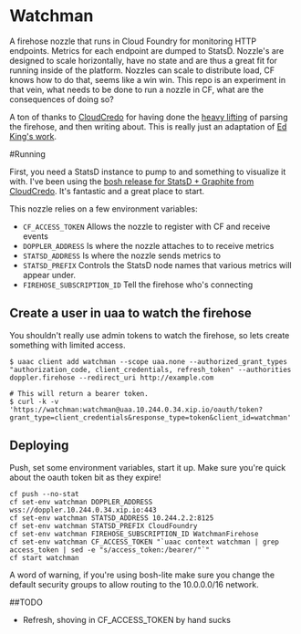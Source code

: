 Watchman
========

A firehose nozzle that runs in Cloud Foundry for monitoring HTTP endpoints. Metrics for each endpoint are dumped to StatsD. Nozzle's are designed to scale horizontally, have no state and are thus a great fit for running inside of the platform. Nozzles can scale to distribute load, CF knows how to do that, seems like a win win. This repo is an experiment in that vein, what needs to be done to run a nozzle in CF, what are the consequences of doing so?

A ton of thanks to [CloudCredo](http://cloudcredo.com/) for having done the [heavy lifting](http://cloudcredo.com/how-to-integrate-graphite-with-cloud-foundry/) of parsing the firehose, and then writing about. This is really just an adaptation of [Ed King's work](https://github.com/CloudCredo/graphite-nozzle).

#Running

First, you need a StatsD instance to pump to and something to visualize it with. I've been using the [bosh release for StatsD + Graphite from CloudCredo](https://github.com/CloudCredo/graphite-statsd-boshrelease). It's fantastic and a great place to start.

This nozzle relies on a few environment variables: 

* `CF_ACCESS_TOKEN` Allows the nozzle to register with CF and receive events
* `DOPPLER_ADDRESS` Is where the nozzle attaches to to receive metrics
* `STATSD_ADDRESS` Is where the nozzle sends metrics to 
* `STATSD_PREFIX` Controls the StatsD node names that various metrics will appear under. 
* `FIREHOSE_SUBSCRIPTION_ID` Tell the firehose who's connecting

## Create a user in uaa to watch the firehose
You shouldn't really use admin tokens to watch the firehose, so lets create something with limited access. 

```
$ uaac client add watchman --scope uaa.none --authorized_grant_types "authorization_code, client_credentials, refresh_token" --authorities doppler.firehose --redirect_uri http://example.com 

# This will return a bearer token.
$ curl -k -v 'https://watchman:watchman@uaa.10.244.0.34.xip.io/oauth/token?grant_type=client_credentials&response_type=token&client_id=watchman'
```

 
## Deploying

Push, set some environment variables, start it up. Make sure you're quick about the oauth token bit as they expire!

```
cf push --no-stat
cf set-env watchman DOPPLER_ADDRESS wss://doppler.10.244.0.34.xip.io:443
cf set-env watchman STATSD_ADDRESS 10.244.2.2:8125
cf set-env watchman STATSD_PREFIX CloudFoundry
cf set-env watchman FIREHOSE_SUBSCRIPTION_ID WatchmanFirehose
cf set-env watchman CF_ACCESS_TOKEN "`uaac context watchman | grep access_token | sed -e "s/access_token:/bearer/"`"
cf start watchman
```

A word of warning, if you're using bosh-lite make sure you change the default security groups to allow routing to the 10.0.0.0/16 network. 

##TODO

* Refresh, shoving in CF_ACCESS_TOKEN by hand sucks



